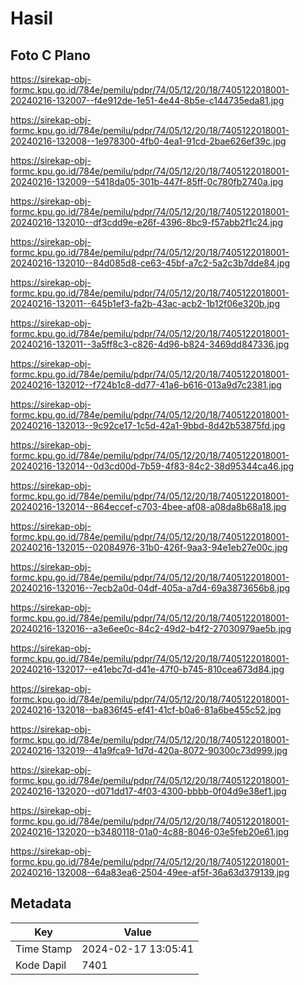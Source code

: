 # Hasil

## Foto C Plano

https://sirekap-obj-formc.kpu.go.id/784e/pemilu/pdpr/74/05/12/20/18/7405122018001-20240216-132007--f4e912de-1e51-4e44-8b5e-c144735eda81.jpg

https://sirekap-obj-formc.kpu.go.id/784e/pemilu/pdpr/74/05/12/20/18/7405122018001-20240216-132008--1e978300-4fb0-4ea1-91cd-2bae626ef39c.jpg

https://sirekap-obj-formc.kpu.go.id/784e/pemilu/pdpr/74/05/12/20/18/7405122018001-20240216-132009--5418da05-301b-447f-85ff-0c780fb2740a.jpg

https://sirekap-obj-formc.kpu.go.id/784e/pemilu/pdpr/74/05/12/20/18/7405122018001-20240216-132010--df3cdd9e-e26f-4396-8bc9-f57abb2f1c24.jpg

https://sirekap-obj-formc.kpu.go.id/784e/pemilu/pdpr/74/05/12/20/18/7405122018001-20240216-132010--84d085d8-ce63-45bf-a7c2-5a2c3b7dde84.jpg

https://sirekap-obj-formc.kpu.go.id/784e/pemilu/pdpr/74/05/12/20/18/7405122018001-20240216-132011--645b1ef3-fa2b-43ac-acb2-1b12f06e320b.jpg

https://sirekap-obj-formc.kpu.go.id/784e/pemilu/pdpr/74/05/12/20/18/7405122018001-20240216-132011--3a5ff8c3-c826-4d96-b824-3469dd847336.jpg

https://sirekap-obj-formc.kpu.go.id/784e/pemilu/pdpr/74/05/12/20/18/7405122018001-20240216-132012--f724b1c8-dd77-41a6-b616-013a9d7c2381.jpg

https://sirekap-obj-formc.kpu.go.id/784e/pemilu/pdpr/74/05/12/20/18/7405122018001-20240216-132013--9c92ce17-1c5d-42a1-9bbd-8d42b53875fd.jpg

https://sirekap-obj-formc.kpu.go.id/784e/pemilu/pdpr/74/05/12/20/18/7405122018001-20240216-132014--0d3cd00d-7b59-4f83-84c2-38d95344ca46.jpg

https://sirekap-obj-formc.kpu.go.id/784e/pemilu/pdpr/74/05/12/20/18/7405122018001-20240216-132014--864eccef-c703-4bee-af08-a08da8b68a18.jpg

https://sirekap-obj-formc.kpu.go.id/784e/pemilu/pdpr/74/05/12/20/18/7405122018001-20240216-132015--02084976-31b0-426f-9aa3-94e1eb27e00c.jpg

https://sirekap-obj-formc.kpu.go.id/784e/pemilu/pdpr/74/05/12/20/18/7405122018001-20240216-132016--7ecb2a0d-04df-405a-a7d4-69a3873656b8.jpg

https://sirekap-obj-formc.kpu.go.id/784e/pemilu/pdpr/74/05/12/20/18/7405122018001-20240216-132016--a3e6ee0c-84c2-49d2-b4f2-27030979ae5b.jpg

https://sirekap-obj-formc.kpu.go.id/784e/pemilu/pdpr/74/05/12/20/18/7405122018001-20240216-132017--e41ebc7d-d41e-47f0-b745-810cea673d84.jpg

https://sirekap-obj-formc.kpu.go.id/784e/pemilu/pdpr/74/05/12/20/18/7405122018001-20240216-132018--ba836f45-ef41-41cf-b0a6-81a6be455c52.jpg

https://sirekap-obj-formc.kpu.go.id/784e/pemilu/pdpr/74/05/12/20/18/7405122018001-20240216-132019--41a9fca9-1d7d-420a-8072-90300c73d999.jpg

https://sirekap-obj-formc.kpu.go.id/784e/pemilu/pdpr/74/05/12/20/18/7405122018001-20240216-132020--d071dd17-4f03-4300-bbbb-0f04d9e38ef1.jpg

https://sirekap-obj-formc.kpu.go.id/784e/pemilu/pdpr/74/05/12/20/18/7405122018001-20240216-132020--b3480118-01a0-4c88-8046-03e5feb20e61.jpg

https://sirekap-obj-formc.kpu.go.id/784e/pemilu/pdpr/74/05/12/20/18/7405122018001-20240216-132008--64a83ea6-2504-49ee-af5f-36a63d379139.jpg


## Metadata

| Key        | Value               |
| ---------- | ------------------- |
| Time Stamp | 2024-02-17 13:05:41 |
| Kode Dapil | 7401                |



